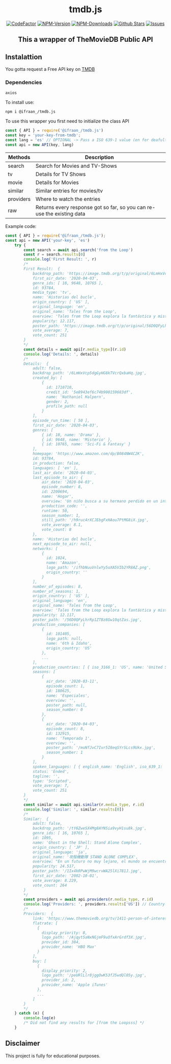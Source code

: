 <div align="center">
	<h1>tmdb.js</h1>
   <a href="https://www.codefactor.io/repository/github/ifraan/tmdb.js"><img src="https://www.codefactor.io/repository/github/ifraan/tmdb.js/badge" alt="CodeFactor"/></a>
   <a href="https://www.npmjs.com/package/@ifraan_/tmdb.js"><img src="https://badgen.net/npm/v/@ifraan_/tmdb.js?color=blue" alt="NPM-Version"/></a>
   <a href="https://www.npmjs.com/package/@ifraan_/tmdb.js"><img src="https://badgen.net/npm/dt/@ifraan_/tmdb.js?color=blue" alt="NPM-Downloads"/></a>
   <a href="https://github.com/iFraan/tmdb.js"><img src="https://badgen.net/github/stars/iFraan/tmdb.js?color=yellow" alt="Github Stars"/></a>
   <a href="https://github.com/iFraan/tmdb.js/issues"><img src="https://badgen.net/github/issues/iFraan/tmdb.js?color=green" alt="Issues"/></a>
   <h2>This a wrapper of TheMovieDB Public API</h2>
</div>

## Instalattion
You gotta request a Free API key on [TMDB](https://developers.themoviedb.org/3/getting-started/introduction)
### Dependencies
``
axios
``

To install use:
```shell
npm i @ifraan_/tmdb.js
```
To use this wrapper you first need to initialize the class API
```js
const { API } = require('@ifraan_/tmdb.js')
const key = 'your-key-from-tmdb';
const lang = 'es' // OPTIONAL -> Pass a ISO 639-1 value (en for deafult)
const api = new API(key, lang)
```

| Methods | Description |
| - | - |
| search | Search for Movies and TV-Shows | 
| tv | Details for TV Shows |
| movie | Details for Movies |
| similar | Similar entries for movies/tv |
| providers | Where to watch the entries |
| raw | Returns every response got so far, so you can re-use the existing data |

Example code:
```js
const { API } = require('@ifraan_/tmdb.js');
const api = new API('your-key', 'es')
	try {
		const search = await api.search('from the Loop')
		const r = search.results[0]
		console.log('First Result: ', r)
		/*
		First Result:  {
			backdrop_path: 'https://image.tmdb.org/t/p/original/6LmHxVcp5dgGyHG8kTVcrQxbaHq.jpg',
			first_air_date: '2020-04-03',
			genre_ids: [ 18, 9648, 10765 ],
			id: 93784,
			media_type: 'tv',
			name: 'Historias del bucle',
			origin_country: [ 'US' ],
			original_language: 'en',
			original_name: 'Tales from the Loop',
			overview: 'Tales from the Loop explora la fantástica y misteriosa ciudad y las personas que viven por encima de ‘The Loop’, una máquina construida para desbloquear y explorar los misterios del universo, haciendo posible cosas que anteriormente solo estaban relegadas a la ciencia ficción. Basada en la obra de Simon Stålenhag.',
			popularity: 12.117,
			poster_path: 'https://image.tmdb.org/t/p/original/56D0QFyLhrRp1ZTBz8Gw10qtZas.jpg',
			vote_average: 7,
			vote_count: 251
		}
		*/
		const details = await api[r.media_type](r.id)
		console.log('Details: ', details)
		/* 
		Details:  {
			adult: false,
			backdrop_path: '/6LmHxVcp5dgGyHG8kTVcrQxbaHq.jpg',
			created_by: [
			    {
			      id: 1710710,
			      credit_id: '5e8943ef6c74b900159683df',
			      name: 'Nathaniel Halpern',
			      gender: 2,
			      profile_path: null
			    }
			],
			episode_run_time: [ 50 ],
			first_air_date: '2020-04-03',
			genres: [
			    { id: 18, name: 'Drama' },
			    { id: 9648, name: 'Misterio' },
			    { id: 10765, name: 'Sci-Fi & Fantasy' }
			],
			homepage: 'https://www.amazon.com/dp/B084NW4C2K',
			id: 93784,
			in_production: false,
			languages: [ 'en' ],
			last_air_date: '2020-04-03',
			last_episode_to_air: {
				air_date: '2020-04-03',
				episode_number: 8,
				id: 2200694,
				name: 'Hogar',
				overview: 'Un niño busca a su hermano perdido en un intento por recuperar 			pasado.',
				production_code: '',
				runtime: 50,
				season_number: 1,
				still_path: '/h9ruc4rXCJEbgFxHAou7PtMG8iX.jpg',
				vote_average: 8.1,
				vote_count: 8
			},
			name: 'Historias del bucle',
			next_episode_to_air: null,
			networks: [
			    {
			      id: 1024,
			      name: 'Amazon',
			      logo_path: '/ifhbNuuVnlwYy5oXA5VIb2YR8AZ.png',
			      origin_country: ''
			    }
			],
			number_of_episodes: 8,
			number_of_seasons: 1,
			origin_country: [ 'US' ],
			original_language: 'en',
			original_name: 'Tales from the Loop',
			overview: 'Tales from the Loop explora la fantástica y misteriosa ciudad y personas que viven por encima de ‘The Loop’, una máquina construida para desbloquear y explorar los 	misterios del universo, haciendo posible cosas anteriormente solo estaban relegadas a la ciencia ficción. Basada en la obra de Simon Stålenhag.',
			popularity: 12.117,
			poster_path: '/56D0QFyLhrRp1ZTBz8Gw10qtZas.jpg',
			production_companies: [
			    {
			      id: 101405,
			      logo_path: null,
			      name: '6th & Idaho',
			      origin_country: 'US'
			    },
			    ...
			],
			production_countries: [ { iso_3166_1: 'US', name: 'United States of America' } ],
			seasons: [
			    {
			      air_date: '2020-03-11',
			      episode_count: 1,
			      id: 180625,
			      name: 'Especiales',
			      overview: '',
			      poster_path: null,
			      season_number: 0
			    },
			    {
			      air_date: '2020-04-03',
			      episode_count: 8,
			      id: 132915,
			      name: 'Temporada 1',
			      overview: '',
			      poster_path: '/moNfJvC7Ivr5I8eqSYrSLcs9Ukx.jpg',
			      season_number: 1
			    }
			],
			spoken_languages: [ { english_name: 'English', iso_639_1: 'en', name: 'English' } ],
			status: 'Ended',
			tagline: '',
			type: 'Scripted',
			vote_average: 7,
			vote_count: 251
		}
		*/
		const similar = await api.similar(r.media_type, r.id)
		console.log('Similar: ', similar.results[0])
		/* 
		Similar:  {
			adult: false,
			backdrop_path: '/tY6ZweSX4Mg8AYNSia9vyH1su8k.jpg',
			genre_ids: [ 16, 10765 ],
			id: 1095,
			name: 'Ghost in the Shell: Stand Alone Complex',
			origin_country: [ 'JP' ],
			original_language: 'ja',
			original_name: '攻殻機動隊 STAND ALONE COMPLEX',
			overview: "En un futuro no muy lejano, el mundo se encuentra totalmente computerizado. Seres humanos con interfaces y cerebros artificiales se funden con máquinas alcanzando un nuevo nivel de existencia entre el mundo			físico y la red digital. Para combatir los crímenes relacionados con las nuevas tecnologías ha sido creada una fuerza de choque antiterrorista con individuos 'mejorados' capaces de perseguir toda clase de criminales tanto			en el mundo real como en el virtual. La Teniente cyborg Motoko Kusanagi y sus compañeros de la Sección 9 deben resolver una delicada crisis de rehenes, detener un tanque de asalto de última generación fuera de control y			determinar la causa de los misteriosos suicidios de una serie de robots obsoletos. Todo ello antes de afrontar el desafío sin precedentes del esquivo pirata informático conocido como el 'Hombre que ríe'.",
			popularity: 24.517,
			poster_path: '/1Ix4kRPwWjM9wcrvWA25lXi781J.jpg',
			first_air_date: '2002-10-01',
			vote_average: 8.229,
			vote_count: 264
		}
		*/
		const providers = await api.providers(r.media_type, r.id)
		console.log('Providers: ', providers.results['US']) // Country Code
		/* 
		Providers:  {
			link: 'https://www.themoviedb.org/tv/1411-person-of-interest/watch?locale=US',
			flatrate: [
			  {
			    display_priority: 8,
			    logo_path: '/Ajqyt5aNxNGjmF9uOfxArGrdf3X.jpg',
			    provider_id: 384,
			    provider_name: 'HBO Max'
			  }
			],
			buy: [
			  {
			    display_priority: 2,
			    logo_path: '/peURlLlr8jggOwK53fJ5wdQl05y.jpg',
			    provider_id: 2,
			    provider_name: 'Apple iTunes'
			  },
			  ...
			]
		}
		*/
	} catch (e) {
		console.log(e) 
		/* Did not find any results for [from the Loopsss] */
	}
```



## Disclaimer
This project is fully for educational purposes.